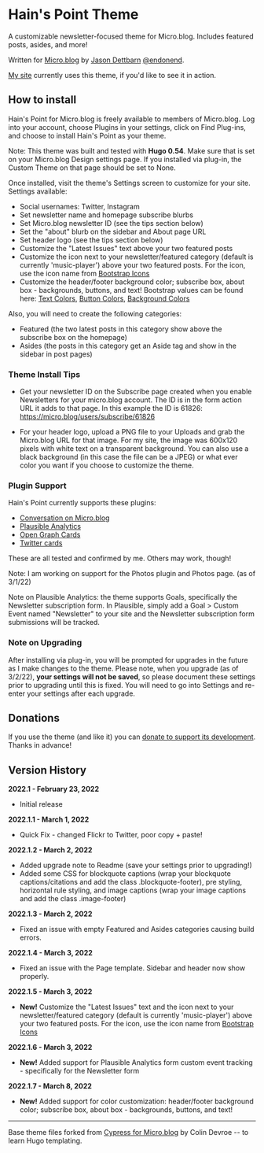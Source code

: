 # Hain's Point Theme

A customizable newsletter-focused theme for Micro.blog. Includes featured posts, asides, and more!

Written for [Micro.blog](https://micro.blog) by [Jason Dettbarn](http://endonend.org) [@endonend](https://micro.blog/endonend).

[My site](https://endonend.micro.blog) currently uses this theme, if you'd like to see it in action.

## How to install
Hain's Point for Micro.blog is freely available to members of Micro.blog. Log into your account, choose Plugins in your settings, click on Find Plug-ins, and choose to install Hain's Point as your theme.

Note: This theme was built and tested with **Hugo 0.54**. Make sure that is set on your Micro.blog Design settings page. If you installed via plug-in, the Custom Theme on that page should be set to None.

Once installed, visit the theme's Settings screen to customize for your site. Settings available:

- Social usernames: Twitter, Instagram
- Set newsletter name and homepage subscribe blurbs
- Set Micro.blog newsletter ID (see the tips section below)
- Set the "about" blurb on the sidebar and About page URL
- Set header logo (see the tips section below)
- Customize the "Latest Issues" text above your two featured posts
- Customize the icon next to your newsletter/featured category (default is currently 'music-player') above your two featured posts. For the icon, use the icon name from [Bootstrap Icons](https://icons.getbootstrap.com)
- Customize the header/footer background color; subscribe box, about box - backgrounds, buttons, and text! Bootstrap values can be found here: [Text Colors](https://getbootstrap.com/docs/5.1/utilities/colors/), [Button Colors](https://getbootstrap.com/docs/5.1/components/buttons/), [Background Colors](https://getbootstrap.com/docs/5.1/utilities/background/#background-color)

Also, you will need to create the following categories:

- Featured (the two latest posts in this category show above the subscribe box on the homepage)
- Asides (the posts in this category get an Aside tag and show in the sidebar in post pages)

### Theme Install Tips

- Get your newsletter ID on the Subscribe page created when you enable Newsletters for your micro.blog account. The ID is in the form action URL it adds to that page. In this example the ID is 61826: https://micro.blog/users/subscribe/61826

- For your header logo, upload a PNG file to your Uploads and grab the Micro.blog URL for that image. For my site, the image was 600x120 pixels with white text on a transparent background. You can also use a black background (in this case the file can be a JPEG) or what ever color you want if you choose to customize the theme.

### Plugin Support

Hain's Point currently supports these plugins:

- [Conversation on Micro.blog](https://github.com/svendahlstrand/plugin-conversation-on-mb)
- [Plausible Analytics](https://github.com/LukasRos/plugin-plausible)
- [Open Graph Cards](https://github.com/thatguygriff/plugin-open-graph)
- [Twitter cards](https://github.com/microdotblog/plugin-twitter-cards)

These are all tested and confirmed by me. Others may work, though!

Note: I am working on support for the Photos plugin and Photos page. (as of 3/1/22)

Note on Plausible Analytics: the theme supports Goals, specifically the Newsletter subscription form. In Plausible, simply add a Goal > Custom Event named "Newsletter" to your site and the Newsletter subscription form submissions will be tracked.

### Note on Upgrading

After installing via plug-in, you will be prompted for upgrades in the future as I make changes to the theme. Please note, when you upgrade (as of 3/2/22), **your settings will not be saved**, so please document these settings prior to upgrading until this is fixed. You will need to go into Settings and re-enter your settings after each upgrade.

## Donations

If you use the theme (and like it) you can [donate to support its development](https://www.buymeacoffee.com/jdettbarn). Thanks in advance!

## Version History

**2022.1 - February 23, 2022**

- Initial release

**2022.1.1 - March 1, 2022**

- Quick Fix - changed Flickr to Twitter, poor copy + paste!

**2022.1.2 - March 2, 2022**

- Added upgrade note to Readme (save your settings prior to upgrading!)
- Added some CSS for blockquote captions (wrap your blockquote captions/citations and add the class .blockquote-footer), pre styling, horizontal rule styling, and image captions (wrap your image captions and add the class .image-footer)

**2022.1.3 - March 2, 2022**

- Fixed an issue with empty Featured and Asides categories causing build errors.

**2022.1.4 - March 3, 2022**

- Fixed an issue with the Page template. Sidebar and header now show properly.

**2022.1.5 - March 3, 2022**

- **New!** Customize the "Latest Issues" text and the icon next to your newsletter/featured category (default is currently 'music-player') above your two featured posts. For the icon, use the icon name from [Bootstrap Icons](https://icons.getbootstrap.com)

**2022.1.6 - March 3, 2022**

- **New!** Added support for Plausible Analytics form custom event tracking - specifically for the Newsletter form

**2022.1.7 - March 8, 2022**

- **New!** Added support for color customization: header/footer background color; subscribe box, about box - backgrounds, buttons, and text!

---

Base theme files forked from [Cypress for Micro.blog](https://github.com/cdevroe/cypress-microblog) by Colin Devroe -- to learn Hugo templating. 